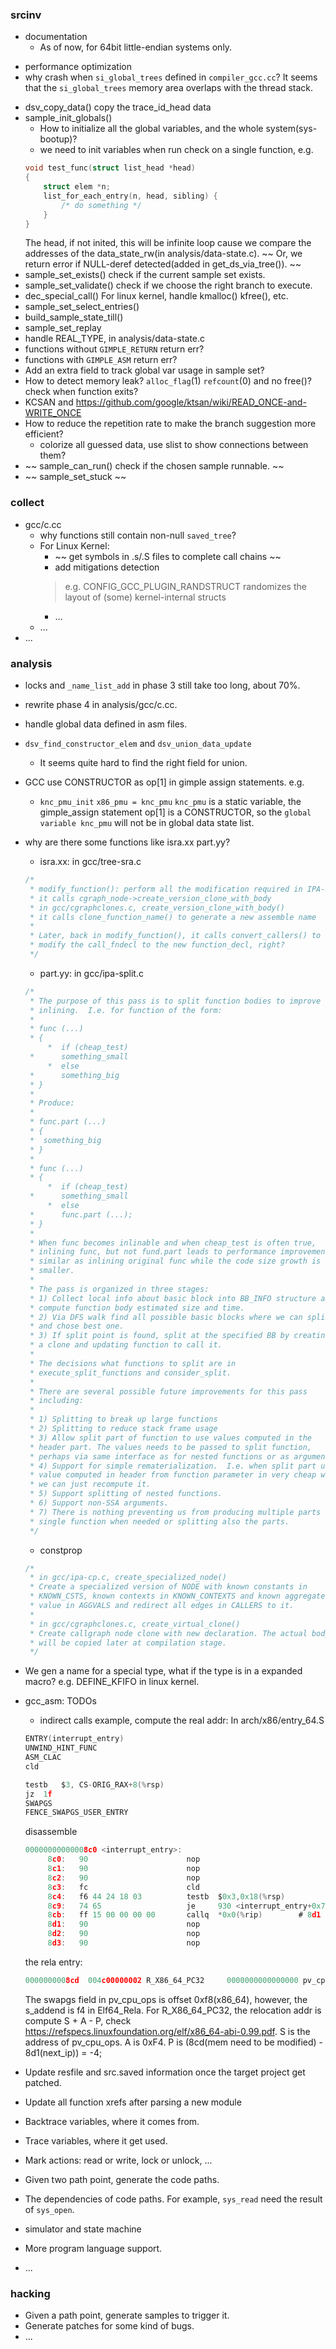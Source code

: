 ### srcinv
- documentation
	- As of now, for 64bit little-endian systems only.
+ performance optimization
+ why crash when `si_global_trees` defined in `compiler_gcc.cc`? It seems that
the `si_global_trees` memory area overlaps with the thread stack.
- dsv_copy_data() copy the trace_id_head data
- sample_init_globals()
	- How to initialize all the global variables, and the whole system(sys-bootup)?
	- we need to init variables when run check on a single function, e.g.
	```c
	void test_func(struct list_head *head)
	{
		struct elem *n;
		list_for_each_entry(n, head, sibling) {
			/* do something */
		}
	}
	```
	The head, if not inited, this will be infinite loop cause we compare
	the addresses of the data_state_rw(in analysis/data-state.c).
	~~ Or, we return error if NULL-deref detected(added in get_ds_via_tree()). ~~
- sample_set_exists()		check if the current sample set exists.
- sample_set_validate()		check if we choose the right branch to execute.
- dec_special_call()		For linux kernel, handle kmalloc() kfree(), etc.
- sample_set_select_entries()
- build_sample_state_till()
- sample_set_replay
- handle REAL_TYPE, in analysis/data-state.c
- functions without `GIMPLE_RETURN`		return err?
- functions with `GIMPLE_ASM`			return err?
- Add an extra field to track global var usage in sample set?
- How to detect memory leak? `alloc_flag`(1) `refcount`(0) and no free()? check when function exits?
- KCSAN and https://github.com/google/ktsan/wiki/READ_ONCE-and-WRITE_ONCE
- How to reduce the repetition rate to make the branch suggestion more efficient?
	- colorize all guessed data, use slist to show connections between them?
- ~~ sample_can_run()		check if the chosen sample runnable. ~~
- ~~ sample_set_stuck ~~



### collect
+ gcc/c.cc
	+ why functions still contain non-null `saved_tree`?
	+ For Linux Kernel:
		+ ~~ get symbols in .s/.S files to complete call chains ~~
		+ add mitigations detection
		> e.g. CONFIG_GCC_PLUGIN_RANDSTRUCT randomizes the layout
		> of (some) kernel-internal structs
		+ ...
	+ ...
+ ...



### analysis
+ locks and `_name_list_add` in phase 3 still take too long, about 70%.
+ rewrite phase 4 in analysis/gcc/c.cc.
+ handle global data defined in asm files.
+ `dsv_find_constructor_elem` and `dsv_union_data_update`
	- It seems quite hard to find the right field for union.
+ GCC use CONSTRUCTOR as op[1] in gimple assign statements. e.g.
	- `knc_pmu_init` `x86_pmu = knc_pmu`
	`knc_pmu` is a static variable, the gimple\_assign statement op[1] is
	a CONSTRUCTOR, so the `global variable knc_pmu` will not be in
	global data state list.
+ why are there some functions like isra.xx part.yy?
	- isra.xx: in gcc/tree-sra.c
	```c
	/*
	 * modify_function(): perform all the modification required in IPA-SRA
	 * it calls cgraph_node->create_version_clone_with_body
	 * in gcc/cgraphclones.c, create_version_clone_with_body()
	 * it calls clone_function_name() to generate a new assemble name
	 *
	 * Later, back in modify_function(), it calls convert_callers() to
	 * modify the call_fndecl to the new function_decl, right?
	 */
	```
	- part.yy: in gcc/ipa-split.c
	```c
	/*
	 * The purpose of this pass is to split function bodies to improve
	 * inlining.  I.e. for function of the form:
	 *
	 * func (...)
	 * {
         *	if (cheap_test)
	 *		something_small
         *	else
	 *		something_big
	 * }
	 *
	 * Produce:
	 *
	 * func.part (...)
	 * {
	 *	something_big
	 * }
	 *
	 * func (...)
	 * {
         *	if (cheap_test)
	 *		something_small
         *	else
	 *		func.part (...);
	 * }
	 *
	 * When func becomes inlinable and when cheap_test is often true,
	 * inlining func, but not fund.part leads to performance improvement
	 * similar as inlining original func while the code size growth is
	 * smaller.
	 *
	 * The pass is organized in three stages:
	 * 1) Collect local info about basic block into BB_INFO structure and
	 * compute function body estimated size and time.
	 * 2) Via DFS walk find all possible basic blocks where we can split
	 * and chose best one.
	 * 3) If split point is found, split at the specified BB by creating
	 * a clone and updating function to call it.
	 *
	 * The decisions what functions to split are in
	 * execute_split_functions and consider_split.
	 *
	 * There are several possible future improvements for this pass
	 * including:
	 *
	 * 1) Splitting to break up large functions
	 * 2) Splitting to reduce stack frame usage
	 * 3) Allow split part of function to use values computed in the
	 * header part. The values needs to be passed to split function,
	 * perhaps via same interface as for nested functions or as argument.
	 * 4) Support for simple rematerialization.  I.e. when split part use
	 * value computed in header from function parameter in very cheap way,
	 * we can just recompute it.
	 * 5) Support splitting of nested functions.
	 * 6) Support non-SSA arguments.
	 * 7) There is nothing preventing us from producing multiple parts of
	 * single function when needed or splitting also the parts.
	 */
	```
	- constprop
	```c
	/*
	 * in gcc/ipa-cp.c, create_specialized_node()
	 * Create a specialized version of NODE with known constants in
	 * KNOWN_CSTS, known contexts in KNOWN_CONTEXTS and known aggregate
	 * value in AGGVALS and redirect all edges in CALLERS to it.
	 *
	 * in gcc/cgraphclones.c, create_virtual_clone()
	 * Create callgraph node clone with new declaration. The actual body
	 * will be copied later at compilation stage.
	 */
	```

+ We gen a name for a special type, what if the type is in a expanded macro? e.g. DEFINE\_KFIFO in linux kernel.
+ gcc\_asm: TODOs
	- indirect calls example, compute the real addr:
	In arch/x86/entry_64.S
	```c
	ENTRY(interrupt_entry)
	UNWIND_HINT_FUNC
	ASM_CLAC
	cld

	testb	$3, CS-ORIG_RAX+8(%rsp)
	jz	1f
	SWAPGS
	FENCE_SWAPGS_USER_ENTRY
	```
	disassemble
	```c
	00000000000008c0 <interrupt_entry>:
	     8c0:	90                   	nop
	     8c1:	90                   	nop
	     8c2:	90                   	nop
	     8c3:	fc                   	cld    
	     8c4:	f6 44 24 18 03       	testb  $0x3,0x18(%rsp)
	     8c9:	74 65                	je     930 <interrupt_entry+0x70>
	     8cb:	ff 15 00 00 00 00    	callq  *0x0(%rip)        # 8d1 <interrupt_entry+0x11>
	     8d1:	90                   	nop
	     8d2:	90                   	nop
	     8d3:	90                   	nop
	```
	the rela entry:
	```c
	0000000008cd  004c00000002 R_X86_64_PC32     0000000000000000 pv_cpu_ops + f4
	```
	The swapgs field in pv_cpu_ops is offset 0xf8(x86_64), however, the
	s_addend is f4 in Elf64_Rela.
	For R_X86_64_PC32, the relocation addr is compute S + A - P, check
	https://refspecs.linuxfoundation.org/elf/x86_64-abi-0.99.pdf.
	S is the address of pv_cpu_ops.
	A is 0xF4.
	P is (8cd(mem need to be modified) - 8d1(next_ip)) = -4;
+ Update resfile and src.saved information once the target project get patched.
+ Update all function xrefs after parsing a new module
+ Backtrace variables, where it comes from.
+ Trace variables, where it get used.
+ Mark actions: read or write, lock or unlock, ...
+ Given two path point, generate the code paths.
+ The dependencies of code paths. For example, `sys_read` need the result of `sys_open`.
+ simulator and state machine
+ More program language support.
+ ...



### hacking
+ Given a path point, generate samples to trigger it.
+ Generate patches for some kind of bugs.
+ ...
